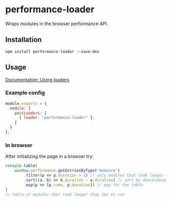 # performance-loader

Wraps modules in the browser performance API.

## Installation

`npm install performance-loader --save-dev`

## Usage

[Documentation: Using loaders](http://webpack.github.io/docs/using-loaders.html)

### Example config

``` javascript
module.exports = {
  module: {
    postLoaders: [
      { loader: "performance-loader" },
    ]
  }
};
```

### In browser

After initializing the page in a browser try:

```javascript
console.table(
    window.performance.getEntriesByType('measure')
        .filter(p => p.duration > 1) // only modules that took longer than 1ms
        .sort((a, b) => b.duration - a.duration) // sort by descending duration
        .map(p => [p.name, p.duration]) // map for the table
)
// table of modules that took longer than 1ms to run
```

